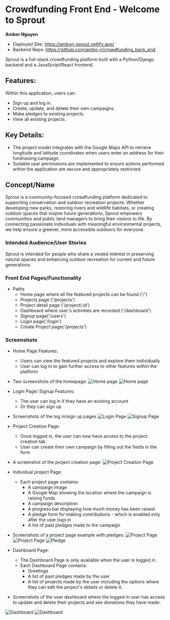 # Crowdfunding Front End - Welcome to Sprout

**Amber Nguyen**

- Deployed Site: https://ambon-sprout.netlify.app/
- Backend Repo: https://github.com/ambo-n/crowdfunding_back_end

Sprout is a full-stack crowdfunding platform built with a Python/Django backend and a JavaScript/React frontend.

## Features:

Within this application, users can:

- Sign up and log in.
- Create, update, and delete their own campaigns.
- Make pledges to existing projects.
- View all existing projects.

## Key Details:

- The project model integrates with the Google Maps API to retrieve longitude and latitude coordinates when users enter an address for their fundraising campaign.
- Suitable user permissions are implemented to ensure actions performed within the application are secure and appropriately restricted.

## Concept/Name

Sprout is a community-focused crowdfunding platform dedicated to supporting conservation and outdoor recreation projects. Whether developing new parks, restoring rivers and wildlife habitats, or creating outdoor spaces that inspire future generations, Sprout empowers communities and public land managers to bring their visions to life. By connecting passionate individuals with meaningful environmental projects, we help ensure a greener, more accessible outdoors for everyone.

### Intended Audience/User Stories

Sprout is intended for people who share a vested interest in preserving natural spaces and enhancing outdoor recreation for current and future generations.

### Front End Pages/Functionality

- Paths
  - Home page where all the featured projects can be found ('/')
  - Projects page ('/projects')
  - Project detail page ('/project/:id')
  - Dashboard where user's activities are recorded ('/dashboard')
  - Signup page('/users')
  - Login page('/login')
  - Create Project page('/projects')

### Screenshots

- Home Page Features:
  - Users can view the featured projects and explore them individually
  - User can log in to gain further access to other features within the platform
- Two screenshots of the homepage:
  ![Home page](./src/assets/screenshots/homepage1.png)
  ![Home page](./src/assets/screenshots/homepage2.png)

- Login Page/ Signup Features:
  - The user can log in if they have an existing account
  - Or they can sign up
- Screenshots of the log in/sign up pages
  ![Login Page](./src/assets/screenshots/login.png)
  ![Signup Page](./src/assets/screenshots/signup.png)

- Project Creation Page:
  - Once logged in, the user can now have access to the project creation tab
  - User can create their own campaign by filling out the fields in the form
- A screenshot of the project creation page:
  ![Project Creation Page](./src/assets/screenshots/project-creation-page.png)

- Individual project Page:

  - Each project page contains:
    - A campaign image
    - A Google Map showing the location where the campaign is raising funds
    - A campaign description
    - A progress bar displaying how much money has been raised
    - A pledge form for making contributions - which is enabled only after the user logs in
    - A list of past pledges made to the campaign

- Screenshots of a project page example with pledges:
  ![Project Page](./src/assets/screenshots/project1.png)
  ![Project Page](./src/assets/screenshots/project2.png)
  ![Pledge](./src/assets/screenshots/pledges.png)

- Dashboard Page:
  - The Dashboard Page is only available when the user is logged in.
  - Each Dashboard Page contains:
    - Greetings
    - A list of past pledges made by the user
    - A list of projects made by the user including the options where they can edit the project's details or delete it.
- Screenshots of the user dashboard where the logged in user has access to update and delete their projects and see donations they have made:

![Dashboard](./src/assets/screenshots/dashboard1.png)
![Dashboard](./src/assets/screenshots/dashboard2.png)
